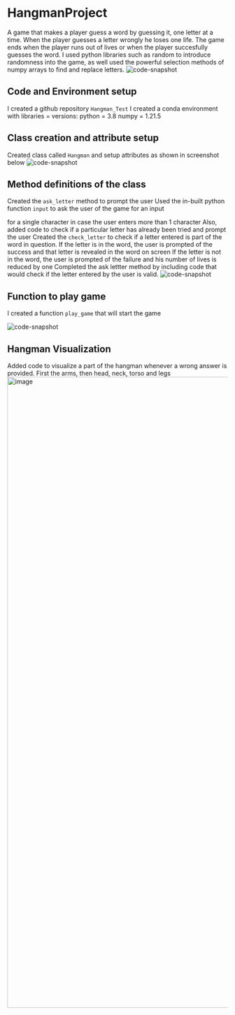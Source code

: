 # HangmanProject
A game that makes a player guess a word by guessing it, one letter at a time.
When the player guesses a letter wrongly he loses one life.
The game ends when the player runs out of lives or when the player succesfully guesses the word.
I used python libraries such as random to introduce randomness into the game, as well used the powerful selection methods of numpy arrays to find and replace letters.
![code-snapshot](https://user-images.githubusercontent.com/71975468/166810568-f05ae7bc-b226-4d41-aeb2-9492a4430110.png)

## Code and Environment setup
I created a github repository `Hangman_Test` 
I created a conda environment with libraries = versions:
python = 3.8
numpy = 1.21.5

## Class creation and attribute setup
Created class called `Hangman` and setup attributes as shown in screenshot below
![code-snapshot](https://user-images.githubusercontent.com/71975468/166812847-487d7ae9-4e48-4b59-a461-25f29b44f8b6.png)

## Method definitions of the class
Created the `ask_letter` method to prompt the user
Used the in-built python function `input` to ask the user 
of the game for an input

for a single character in case the user enters more than 1 character
Also, added code to check if a particular letter has already been tried and prompt the user
Created the `check_letter` to check if a letter entered is part of the word in question. 
If the letter is in the word, the user is prompted of the success and that letter is revealed in the word on screen
If the letter is not in the word, the user is prompted of the failure and his number of lives is reduced by one
Completed the ask lettter method by including code that would check if the letter entered by the user is valid.
![code-snapshot](https://user-images.githubusercontent.com/71975468/166813663-3e387bce-6151-4c2e-af1b-9e6f09087489.png)


## Function to play game
I created a function `play_game` that will start the game

![code-snapshot](https://user-images.githubusercontent.com/71975468/166813986-4b87045c-5e51-48f6-969a-5311bfa48e8a.png)

## Hangman Visualization
Added code to visualize a part of the hangman whenever a wrong answer is provided. First the arms, then head, neck, torso and legs
<img width="1440" alt="image" src="https://user-images.githubusercontent.com/71975468/166814426-ff586532-2ca5-48da-8d19-1d7f02b92724.png">
